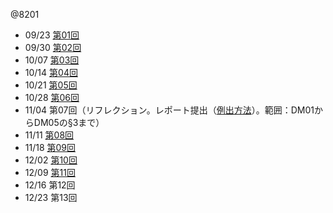 @8201

- 09/23 [第01回](DM01.html)
- 09/30 [第02回](DM02.html)
- 10/07 [第03回](DM03.html)
- 10/14 [第04回](DM04.html)
- 10/21 [第05回](DM05.html)
- 10/28 [第06回](DM06.html)
- 11/04 第07回（リフレクション。レポート提出（[例出方法](report.html)）。範囲：DM01からDM05の§3まで）
- 11/11 [第08回](DM08.html)
- 11/18 [第09回](DM09.html)
- 12/02 [第10回](DM10.html)
- 12/09 [第11回](DM11.html)
- 12/16 第12回
- 12/23 第13回
